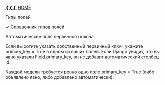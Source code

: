 [❰❰❰](https://github.com/L1quide/CheatSeets/blob/master/Django_main.md)  [HOME](https://github.com/L1quide/CheatSeets/blob/master/README.md)


Типы полей

[✓ Справочник типов полей](https://django.fun/docs/django/ru/3.0/ref/models/fields/#model-field-types)

Автоматические поля первичного ключа

Если вы хотите указать собственный первичный ключ, укажите primary_key = True в одном из ваших полей. Если Django увидит, что вы явно указали Field.primary_key, он не добавит автоматический столбец id.

Каждой модели требуется ровно одно поле primary_key = True (либо объявлено явно, либо добавлено автоматически).

